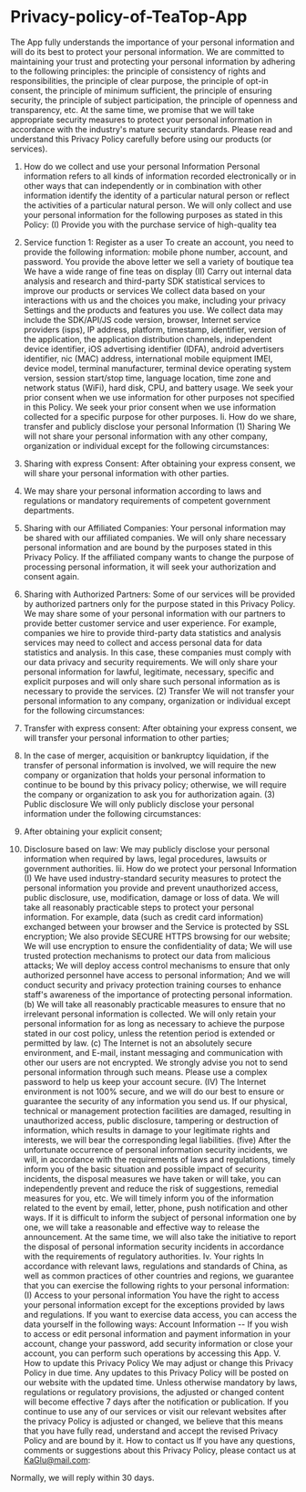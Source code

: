 # Privacy-policy-of-TeaTop-App

The App fully understands the importance of your personal information and will do its best to protect your personal information. We are committed to maintaining your trust and protecting your personal information by adhering to the following principles: the principle of consistency of rights and responsibilities, the principle of clear purpose, the principle of opt-in consent, the principle of minimum sufficient, the principle of ensuring security, the principle of subject participation, the principle of openness and transparency, etc. At the same time, we promise that we will take appropriate security measures to protect your personal information in accordance with the industry's mature security standards. Please read and understand this Privacy Policy carefully before using our products (or services).
1. How do we collect and use your personal Information
Personal information refers to all kinds of information recorded electronically or in other ways that can independently or in combination with other information identify the identity of a particular natural person or reflect the activities of a particular natural person. We will only collect and use your personal information for the following purposes as stated in this Policy:
(I) Provide you with the purchase service of high-quality tea
1. Service function 1: Register as a user
To create an account, you need to provide the following information: mobile phone number, account, and password.
You provide the above letter we sell a variety of boutique tea
We have a wide range of fine teas on display
(II) Carry out internal data analysis and research and third-party SDK statistical services to improve our products or services
We collect data based on your interactions with us and the choices you make, including your privacy Settings and the products and features you use. We collect data may include the SDK/API/JS code version, browser, Internet service providers (isps), IP address, platform, timestamp, identifier, version of the application, the application distribution channels, independent device identifier, iOS advertising identifier (IDFA), android advertisers identifier, nic (MAC) address, international mobile equipment IMEI, device model, terminal manufacturer, terminal device operating system version, session start/stop time, language location, time zone and network status (WiFi), hard disk, CPU, and battery usage.
We seek your prior consent when we use information for other purposes not specified in this Policy.
We seek your prior consent when we use information collected for a specific purpose for other purposes.
Ii. How do we share, transfer and publicly disclose your personal Information
(1) Sharing
We will not share your personal information with any other company, organization or individual except for the following circumstances:
1. Sharing with express Consent: After obtaining your express consent, we will share your personal information with other parties.
2. We may share your personal information according to laws and regulations or mandatory requirements of competent government departments.
3. Sharing with our Affiliated Companies: Your personal information may be shared with our affiliated companies. We will only share necessary personal information and are bound by the purposes stated in this Privacy Policy. If the affiliated company wants to change the purpose of processing personal information, it will seek your authorization and consent again.

4. Sharing with Authorized Partners: Some of our services will be provided by authorized partners only for the purpose stated in this Privacy Policy. We may share some of your personal information with our partners to provide better customer service and user experience. For example, companies we hire to provide third-party data statistics and analysis services may need to collect and access personal data for data statistics and analysis. In this case, these companies must comply with our data privacy and security requirements. We will only share your personal information for lawful, legitimate, necessary, specific and explicit purposes and will only share such personal information as is necessary to provide the services.
(2) Transfer
We will not transfer your personal information to any company, organization or individual except for the following circumstances:
1. Transfer with express consent: After obtaining your express consent, we will transfer your personal information to other parties;
2. In the case of merger, acquisition or bankruptcy liquidation, if the transfer of personal information is involved, we will require the new company or organization that holds your personal information to continue to be bound by this privacy policy; otherwise, we will require the company or organization to ask you for authorization again.
(3) Public disclosure
We will only publicly disclose your personal information under the following circumstances:
1. After obtaining your explicit consent;
2. Disclosure based on law: We may publicly disclose your personal information when required by laws, legal procedures, lawsuits or government authorities.
Iii. How do we protect your personal Information
(I) We have used industry-standard security measures to protect the personal information you provide and prevent unauthorized access, public disclosure, use, modification, damage or loss of data. We will take all reasonably practicable steps to protect your personal information. For example, data (such as credit card information) exchanged between your browser and the Service is protected by SSL encryption; We also provide SECURE HTTPS browsing for our website; We will use encryption to ensure the confidentiality of data; We will use trusted protection mechanisms to protect our data from malicious attacks; We will deploy access control mechanisms to ensure that only authorized personnel have access to personal information; And we will conduct security and privacy protection training courses to enhance staff's awareness of the importance of protecting personal information.
(b) We will take all reasonably practicable measures to ensure that no irrelevant personal information is collected. We will only retain your personal information for as long as necessary to achieve the purpose stated in our cost policy, unless the retention period is extended or permitted by law.
(c) The Internet is not an absolutely secure environment, and E-mail, instant messaging and communication with other our users are not encrypted. We strongly advise you not to send personal information through such means. Please use a complex password to help us keep your account secure.
(IV) The Internet environment is not 100% secure, and we will do our best to ensure or guarantee the security of any information you send us. If our physical, technical or management protection facilities are damaged, resulting in unauthorized access, public disclosure, tampering or destruction of information, which results in damage to your legitimate rights and interests, we will bear the corresponding legal liabilities.
(five) After the unfortunate occurrence of personal information security incidents, we will, in accordance with the requirements of laws and regulations, timely inform you of the basic situation and possible impact of security incidents, the disposal measures we have taken or will take, you can independently prevent and reduce the risk of suggestions, remedial measures for you, etc. We will timely inform you of the information related to the event by email, letter, phone, push notification and other ways. If it is difficult to inform the subject of personal information one by one, we will take a reasonable and effective way to release the announcement.
At the same time, we will also take the initiative to report the disposal of personal information security incidents in accordance with the requirements of regulatory authorities.
Iv. Your rights
In accordance with relevant laws, regulations and standards of China, as well as common practices of other countries and regions, we guarantee that you can exercise the following rights to your personal information:
(I) Access to your personal information
You have the right to access your personal information except for the exceptions provided by laws and regulations. If you want to exercise data access, you can access the data yourself in the following ways:
Account Information -- If you wish to access or edit personal information and payment information in your account, change your password, add security information or close your account, you can perform such operations by accessing this App.
V. How to update this Privacy Policy
We may adjust or change this Privacy Policy in due time. Any updates to this Privacy Policy will be posted on our website with the updated time. Unless otherwise mandatory by laws, regulations or regulatory provisions, the adjusted or changed content will become effective 7 days after the notification or publication. If you continue to use any of our services or visit our relevant websites after the privacy Policy is adjusted or changed, we believe that this means that you have fully read, understand and accept the revised Privacy Policy and are bound by it.
How to contact us
If you have any questions, comments or suggestions about this Privacy Policy, please contact us at KaGlu@mail.com:

Normally, we will reply within 30 days.
